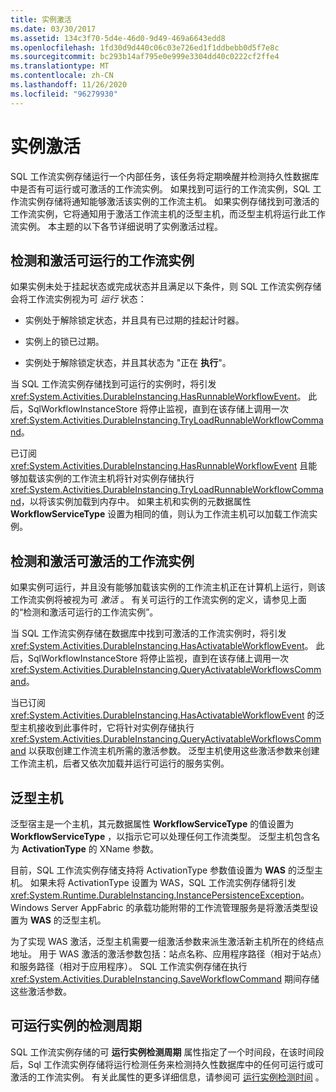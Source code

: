 ```yaml
---
title: 实例激活
ms.date: 03/30/2017
ms.assetid: 134c3f70-5d4e-46d0-9d49-469a6643edd8
ms.openlocfilehash: 1fd30d9d440c06c03e726ed1f1ddbebb0d5f7e8c
ms.sourcegitcommit: bc293b14af795e0e999e3304dd40c0222cf2ffe4
ms.translationtype: MT
ms.contentlocale: zh-CN
ms.lasthandoff: 11/26/2020
ms.locfileid: "96279930"
---
```

# <a name="instance-activation"></a>实例激活

SQL 工作流实例存储运行一个内部任务，该任务将定期唤醒并检测持久性数据库中是否有可运行或可激活的工作流实例。 如果找到可运行的工作流实例，SQL 工作流实例存储将通知能够激活该实例的工作流主机。 如果实例存储找到可激活的工作流实例，它将通知用于激活工作流主机的泛型主机，而泛型主机将运行此工作流实例。 本主题的以下各节详细说明了实例激活过程。  
  
## <a name="detecting-and-activating-runnable-workflow-instances"></a><a name="RunnableSection"></a> 检测和激活可运行的工作流实例  

 如果实例未处于挂起状态或完成状态并且满足以下条件，则 SQL 工作流实例存储会将工作流实例视为可 *运行* 状态：  
  
- 实例处于解除锁定状态，并且具有已过期的挂起计时器。  
  
- 实例上的锁已过期。  
  
- 实例处于解除锁定状态，并且其状态为 "正在 **执行**"。  
  
 当 SQL 工作流实例存储找到可运行的实例时，将引发 <xref:System.Activities.DurableInstancing.HasRunnableWorkflowEvent>。 此后，SqlWorkflowInstanceStore 将停止监视，直到在该存储上调用一次 <xref:System.Activities.DurableInstancing.TryLoadRunnableWorkflowCommand>。  
  
 已订阅 <xref:System.Activities.DurableInstancing.HasRunnableWorkflowEvent> 且能够加载该实例的工作流主机将针对实例存储执行 <xref:System.Activities.DurableInstancing.TryLoadRunnableWorkflowCommand>，以将该实例加载到内存中。 如果主机和实例的元数据属性 **WorkflowServiceType** 设置为相同的值，则认为工作流主机可以加载工作流实例。  
  
## <a name="detecting-and-activating-activatable-workflow-instances"></a>检测和激活可激活的工作流实例  

 如果实例可运行，并且没有能够加载该实例的工作流主机正在计算机上运行，则该工作流实例将被视为可 *激活* 。 有关可运行的工作流实例的定义，请参见上面的“检测和激活可运行的工作流实例”。  
  
 当 SQL 工作流实例存储在数据库中找到可激活的工作流实例时，将引发 <xref:System.Activities.DurableInstancing.HasActivatableWorkflowEvent>。 此后，SqlWorkflowInstanceStore 将停止监视，直到在该存储上调用一次 <xref:System.Activities.DurableInstancing.QueryActivatableWorkflowsCommand>。  
  
 当已订阅 <xref:System.Activities.DurableInstancing.HasActivatableWorkflowEvent> 的泛型主机接收到此事件时，它将针对实例存储执行 <xref:System.Activities.DurableInstancing.QueryActivatableWorkflowsCommand> 以获取创建工作流主机所需的激活参数。 泛型主机使用这些激活参数来创建工作流主机，后者又依次加载并运行可运行的服务实例。  
  
## <a name="generic-hosts"></a>泛型主机  

 泛型宿主是一个主机，其元数据属性 **WorkflowServiceType** 的值设置为 **WorkflowServiceType** ，以指示它可以处理任何工作流类型。 泛型主机包含名为 **ActivationType** 的 XName 参数。  
  
 目前，SQL 工作流实例存储支持将 ActivationType 参数值设置为 **WAS** 的泛型主机。 如果未将 ActivationType 设置为 WAS，SQL 工作流实例存储将引发 <xref:System.Runtime.DurableInstancing.InstancePersistenceException>。 Windows Server AppFabric 的承载功能附带的工作流管理服务是将激活类型设置为 **WAS** 的泛型主机。  
  
 为了实现 WAS 激活，泛型主机需要一组激活参数来派生激活新主机所在的终结点地址。 用于 WAS 激活的激活参数包括：站点名称、应用程序路径（相对于站点）和服务路径（相对于应用程序）。 SQL 工作流实例存储在执行 <xref:System.Activities.DurableInstancing.SaveWorkflowCommand> 期间存储这些激活参数。  
  
## <a name="runnable-instances-detection-period"></a>可运行实例的检测周期  

 SQL 工作流实例存储的可 **运行实例检测周期** 属性指定了一个时间段，在该时间段后，Sql 工作流实例存储将运行检测任务来检测持久性数据库中的任何可运行或可激活的工作流实例。 有关此属性的更多详细信息，请参阅可 [运行实例检测时间](runnable-instances-detection-period.md) 。
